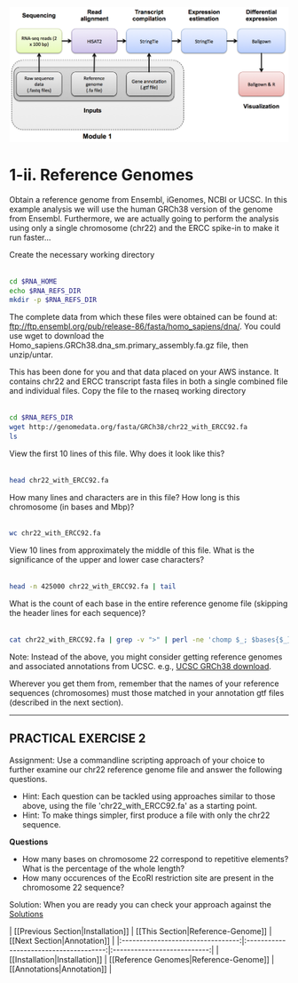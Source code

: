 ![RNA-seq Flowchart - Module 1](Images/RNA-seq_Flowchart2.png)

# 1-ii. Reference Genomes

Obtain a reference genome from Ensembl, iGenomes, NCBI or UCSC. In this example analysis we will use the human GRCh38 version of the genome from Ensembl. Furthermore, we are actually going to perform the analysis using only a single chromosome (chr22) and the ERCC spike-in to make it run faster...

Create the necessary working directory

```bash

cd $RNA_HOME
echo $RNA_REFS_DIR
mkdir -p $RNA_REFS_DIR

```

The complete data from which these files were obtained can be found at: ftp://ftp.ensembl.org/pub/release-86/fasta/homo_sapiens/dna/. You could use wget to download the Homo_sapiens.GRCh38.dna_sm.primary_assembly.fa.gz file, then unzip/untar.

This has been done for you and that data placed on your AWS instance. It contains chr22 and ERCC transcript fasta files in both a single combined file and individual files. Copy the file to the rnaseq working directory

```bash

cd $RNA_REFS_DIR
wget http://genomedata.org/fasta/GRCh38/chr22_with_ERCC92.fa
ls 

```

View the first 10 lines of this file. Why does it look like this?

```bash

head chr22_with_ERCC92.fa

```

How many lines and characters are in this file? How long is this chromosome (in bases and Mbp)?

```bash

wc chr22_with_ERCC92.fa

```

View 10 lines from approximately the middle of this file. What is the significance of the upper and lower case characters?

```bash

head -n 425000 chr22_with_ERCC92.fa | tail

```

What is the count of each base in the entire reference genome file (skipping the header lines for each sequence)?

```bash

cat chr22_with_ERCC92.fa | grep -v ">" | perl -ne 'chomp $_; $bases{$_}++ for split //; if (eof){print "$_ $bases{$_}\n" for sort keys %bases}'
```


Note: Instead of the above, you might consider getting reference genomes and associated annotations from UCSC. e.g., [UCSC GRCh38 download](http://hgdownload.cse.ucsc.edu/goldenPath/hg38/chromosomes/).

Wherever you get them from, remember that the names of your reference sequences (chromosomes) must those matched in your annotation gtf files (described in the next section).

---
## PRACTICAL EXERCISE 2

Assignment: Use a commandline scripting approach of your choice to further examine our chr22 reference genome file and answer the following questions.
* Hint: Each question can be tackled using approaches similar to those above, using the file 'chr22_with_ERCC92.fa' as a starting point.
* Hint: To make things simpler, first produce a file with only the chr22 sequence.

**Questions**
* How many bases on chromosome 22 correspond to repetitive elements? What is the percentage of the whole length?
* How many occurences of the EcoRI restriction site are present in the chromosome 22 sequence?

Solution: When you are ready you can check your approach against the [Solutions](https://github.com/griffithlab/rnaseq_tutorial/wiki/Solutions#practical-exercise-2---reference-genomes)


| [[Previous Section|Installation]] | [[This Section|Reference-Genome]]      | [[Next Section|Annotation]] |
|:---------------------------------:|:--------------------------------------:|:---------------------------:|
| [[Installation|Installation]]     | [[Reference Genomes|Reference-Genome]] | [[Annotations|Annotation]]   |
